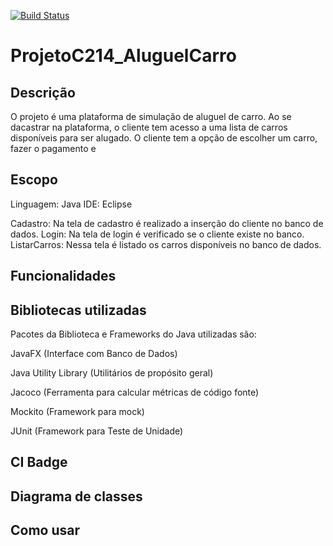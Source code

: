 [![Build Status](https://travis-ci.com/NicEscobar/ProjetoC214_AluguelCarro.svg?branch=main)](https://travis-ci.com/NicEscobar/ProjetoC214_AluguelCarro)

# ProjetoC214_AluguelCarro

## Descrição

O projeto é uma plataforma de simulação de aluguel de carro.
Ao se dacastrar na plataforma, o cliente tem acesso a uma lista de carros disponíveis para ser alugado. O cliente tem  a opção  de escolher um carro, fazer o pagamento e                                                             

## Escopo

Linguagem: Java
IDE: Eclipse

Cadastro: Na tela de cadastro é realizado a inserção do cliente no banco de dados.
Login: Na tela de login é verificado se o cliente  existe no  banco.
ListarCarros: Nessa tela é listado os carros disponíveis no banco de dados.

## Funcionalidades


## Bibliotecas utilizadas

Pacotes da Biblioteca e Frameworks do Java utilizadas são:

JavaFX (Interface com Banco de Dados)

Java Utility Library (Utilitários de propósito geral)

Jacoco (Ferramenta para calcular métricas de código fonte)

Mockito (Framework para mock)

JUnit (Framework para Teste de Unidade)

## CI Badge


## Diagrama de classes


## Como usar



